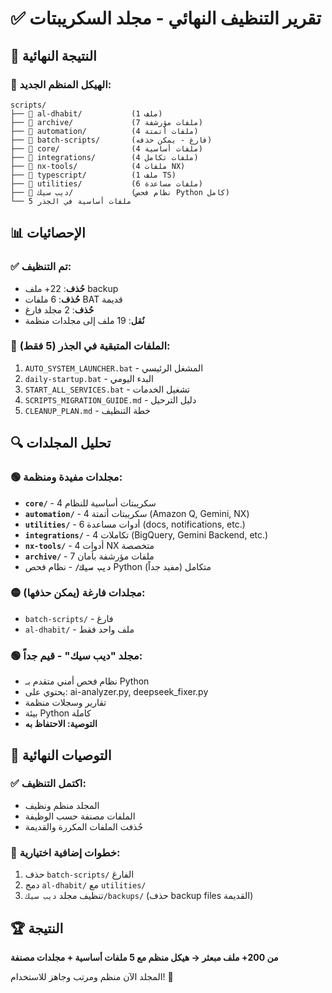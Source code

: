 # ✅ تقرير التنظيف النهائي - مجلد السكريبتات

## 🎯 النتيجة النهائية

### 📁 الهيكل المنظم الجديد:
```
scripts/
├── 📁 al-dhabit/           (1 ملف)
├── 📁 archive/             (7 ملفات مؤرشفة)
├── 📁 automation/          (4 ملفات أتمتة)
├── 📁 batch-scripts/       (فارغ - يمكن حذفه)
├── 📁 core/                (4 ملفات أساسية)
├── 📁 integrations/        (4 ملفات تكامل)
├── 📁 nx-tools/            (4 ملفات NX)
├── 📁 typescript/          (1 ملف TS)
├── 📁 utilities/           (6 ملفات مساعدة)
├── 📁 ديب سيك/             (نظام فحص Python كامل)
└── 5 ملفات أساسية في الجذر
```

## 📊 الإحصائيات

### ✅ تم التنظيف:
- **حُذف**: 22+ ملف backup
- **حُذف**: 6 ملفات BAT قديمة
- **حُذف**: 2 مجلد فارغ
- **نُقل**: 19 ملف إلى مجلدات منظمة

### 📁 الملفات المتبقية في الجذر (5 فقط):
1. `AUTO_SYSTEM_LAUNCHER.bat` - المشغل الرئيسي
2. `daily-startup.bat` - البدء اليومي
3. `START_ALL_SERVICES.bat` - تشغيل الخدمات
4. `SCRIPTS_MIGRATION_GUIDE.md` - دليل الترحيل
5. `CLEANUP_PLAN.md` - خطة التنظيف

## 🔍 تحليل المجلدات

### 🟢 مجلدات مفيدة ومنظمة:
- **`core/`** - 4 سكريبتات أساسية للنظام
- **`automation/`** - 4 سكريبتات أتمتة (Amazon Q, Gemini, NX)
- **`utilities/`** - 6 أدوات مساعدة (docs, notifications, etc.)
- **`integrations/`** - 4 تكاملات (BigQuery, Gemini Backend, etc.)
- **`nx-tools/`** - 4 أدوات NX متخصصة
- **`archive/`** - 7 ملفات مؤرشفة بأمان
- **`ديب سيك/`** - نظام فحص Python متكامل (مفيد جداً)

### 🟡 مجلدات فارغة (يمكن حذفها):
- `batch-scripts/` - فارغ
- `al-dhabit/` - ملف واحد فقط

### 🟢 مجلد "ديب سيك" - قيم جداً:
- نظام فحص أمني متقدم بـ Python
- يحتوي على: ai-analyzer.py, deepseek_fixer.py
- تقارير وسجلات منظمة
- بيئة Python كاملة
- **التوصية: الاحتفاظ به**

## 🎯 التوصيات النهائية

### ✅ اكتمل التنظيف:
- المجلد منظم ونظيف
- الملفات مصنفة حسب الوظيفة
- حُذفت الملفات المكررة والقديمة

### 🔧 خطوات إضافية اختيارية:
1. حذف `batch-scripts/` الفارغ
2. دمج `al-dhabit/` مع `utilities/`
3. تنظيف مجلد `ديب سيك/backups/` (حذف backup files القديمة)

## 🏆 النتيجة
**من 200+ ملف مبعثر → هيكل منظم مع 5 ملفات أساسية + مجلدات مصنفة**

المجلد الآن منظم ومرتب وجاهز للاستخدام! 🎉